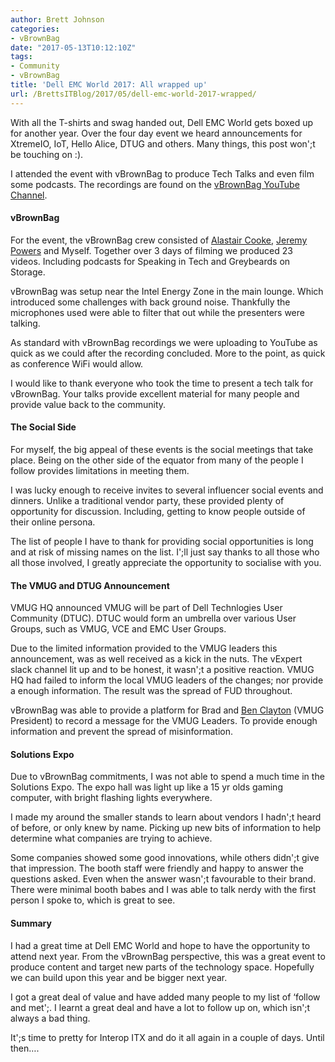 ```yaml
---
author: Brett Johnson
categories:
- vBrownBag
date: "2017-05-13T10:12:10Z"
tags:
- Community
- vBrownBag
title: 'Dell EMC World 2017: All wrapped up'
url: /BrettsITBlog/2017/05/dell-emc-world-2017-wrapped/
---
```


With all the T-shirts and swag handed out, Dell EMC World gets boxed up for another year. Over the four day event we heard announcements for XtremeIO, IoT, Hello Alice, DTUG and others. Many things, this post won';t be touching on :).

I attended the event with vBrownBag to produce Tech Talks and even film some podcasts. The recordings are found on the <a href="https://www.youtube.com/watch?v=ZDJ3MIt8iMs&list=PL2rC-8e38bUV4O3b5rDkjycG6knNr3xgy" data-cke-saved-href="https://www.youtube.com/watch?v=ZDJ3MIt8iMs&list=PL2rC-8e38bUV4O3b5rDkjycG6knNr3xgy">vBrownBag YouTube Channel</a>.

#### vBrownBag

For the event, the vBrownBag crew consisted of <a href="https://twitter.com/DemitasseNZ" data-cke-saved-href="https://twitter.com/DemitasseNZ">Alastair Cooke</a>, <a href="https://twitter.com/geekazine" data-cke-saved-href="https://twitter.com/geekazine">Jeremy Powers</a> and Myself. Together over 3 days of filming we produced 23 videos. Including podcasts for Speaking in Tech and Greybeards on Storage.

vBrownBag was setup near the Intel Energy Zone in the main lounge. Which introduced some challenges with back ground noise. Thankfully the microphones used were able to filter that out while the presenters were talking.

As standard with vBrownBag recordings we were uploading to YouTube as quick as we could after the recording concluded. More to the point, as quick as conference WiFi would allow.

I would like to thank everyone who took the time to present a tech talk for vBrownBag. Your talks provide excellent material for many people and provide value back to the community.

#### The Social Side

For myself, the big appeal of these events is the social meetings that take place. Being on the other side of the equator from many of the people I follow provides limitations in meeting them.

I was lucky enough to receive invites to several influencer social events and dinners. Unlike a traditional vendor party, these provided plenty of opportunity for discussion. Including, getting to know people outside of their online persona.

The list of people I have to thank for providing social opportunities is long and at risk of missing names on the list. I';ll just say thanks to all those who all those involved, I greatly appreciate the opportunity to socialise with you.

#### The VMUG and DTUG Announcement

VMUG HQ announced VMUG will be part of Dell Technlogies User Community (DTUC). DTUC would form an umbrella over various User Groups, such as VMUG, VCE and EMC User Groups.

Due to the limited information provided to the VMUG leaders this announcement, was as well received as a kick in the nuts. The vExpert slack channel lit up and to be honest, it wasn';t a positive reaction. VMUG HQ had failed to inform the local VMUG leaders of the changes; nor provide a enough information. The result was the spread of FUD throughout.

vBrownBag was able to provide a platform for Brad and <a href="https://twitter.com/grob4ever" data-cke-saved-href="https://twitter.com/grob4ever">Ben Clayton</a> (VMUG President) to record a message for the VMUG Leaders. To provide enough information and prevent the spread of misinformation.

#### Solutions Expo

Due to vBrownBag commitments, I was not able to spend a much time in the Solutions Expo. The expo hall was light up like a 15 yr olds gaming computer, with bright flashing lights everywhere.

I made my around the smaller stands to learn about vendors I hadn';t heard of before, or only knew by name. Picking up new bits of information to help determine what companies are trying to achieve.

Some companies showed some good innovations, while others didn';t give that impression. The booth staff were friendly and happy to answer the questions asked. Even when the answer wasn';t favourable to their brand. There were minimal booth babes and I was able to talk nerdy with the first person I spoke to, which is great to see.

#### Summary

I had a great time at Dell EMC World and hope to have the opportunity to attend next year. From the vBrownBag perspective, this was a great event to produce content and target new parts of the technology space. Hopefully we can build upon this year and be bigger next year.

I got a great deal of value and have added many people to my list of &#8216;follow and met';. I learnt a great deal and have a lot to follow up on, which isn';t always a bad thing.

It';s time to pretty for Interop ITX and do it all again in a couple of days. Until then&#8230;.